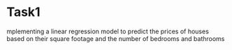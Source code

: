 # Task1
mplementing a linear regression model to predict the prices of houses based on their square footage and the number of bedrooms and bathrooms
